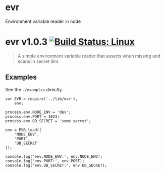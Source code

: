 # evr
Environment variable reader in node

# evr v1.0.3 [![Build Status: Linux](https://travis-ci.org/joshball/evr.svg?branch=master)](https://travis-ci.org/joshball/evr)

> A simple environment variable reader that asserts when missing and scans in secret dirs

## Examples

See the `./examples` directly.

    var EVR = require('../lib/evr'),
        env;

    process.env.NODE_ENV = 'dev';
    process.env.PORT = 1023;
    process.env.DB_SECRET = 'some secret';

    env = EVR.load([
        'NODE_ENV',
        'PORT',
        'DB_SECRET'
    ]);

    console.log('env.NODE_ENV:', env.NODE_ENV);
    console.log('env.PORT:', env.PORT);
    console.log('env.DB_SECRET:', env.DB_SECRET);

